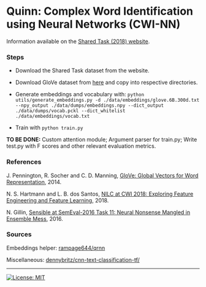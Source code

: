 # Quinn: Complex Word Identification using Neural Networks (CWI-NN)

Information available on the [Shared Task (2018) website](http://sites.google.com/view/cwisharedtask2018/).

### Steps

- Download the Shared Task dataset from the website.

- Download GloVe dataset from [here](https://nlp.stanford.edu/projects/glove/) and copy into respective directories.

- Generate embeddings and vocabulary with: `python utils/generate_embeddings.py -d ./data/embeddings/glove.6B.300d.txt --npy_output ./data/dumps/embeddings.npy --dict_output ./data/dumps/vocab.pckl --dict_whitelist ./data/embeddings/vocab.txt`

- Train with `python train.py`

**TO BE DONE:** Custom attention module; Argument parser for train.py; Write test.py with F scores and other relevant evaluation metrics.

### References

J. Pennington, R. Socher and C. D. Manning, [GloVe: Global Vectors for Word Representation](https://nlp.stanford.edu/pubs/glove.pdf), 2014.

N. S. Hartmann and L. B. dos Santos, [NILC at CWI 2018: Exploring Feature Engineering and Feature Learning](http://aclweb.org/anthology/W18-0540), 2018.

N. Gillin, [Sensible at SemEval-2016 Task 11: Neural Nonsense Mangled in Ensemble Mess](http://www.aclweb.org/anthology/S16-1148), 2016.

### Sources

Embeddings helper: [rampage644/qrnn](https://github.com/rampage644/qrnn)

Miscellaneous: [dennybritz/cnn-text-classification-tf/](https://github.com/dennybritz/cnn-text-classification-tf/)

---
[![License: MIT](https://img.shields.io/badge/License-MIT-yellow.svg)](https://opensource.org/licenses/MIT)
